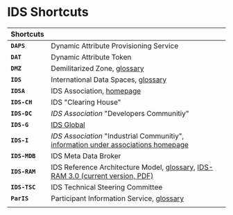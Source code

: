 # IDS Shortcuts

|**Shortcuts**||
|:---|:---|
|**`DAPS`**    | Dynamic Attribute Provisioning Service
|**`DAT`**     | Dynamic Attribute Token
|**`DMZ`**     | Demilitarized Zone, [glossary](../glossary/README.md#demilitarized-zone)
|**`IDS`**     | International Data Spaces, [glossary](../glossary/README.md#international-data-spaces)
|**`IDSA`**    | IDS Association, [homepage](https://www.internationaldataspaces.org/)
|**`IDS-CH`**   | IDS "Clearing House"
|**`IDS-DC`**   | *IDS Association* "Developers Communitiy"
|**`IDS-G`**   | [IDS Global](../README.md)
|**`IDS-I`**   | *IDS Association* "Industrial Communitiy", [information under associations homepage](https://www.internationaldataspaces.org/idsa-industrial-community/)
|**`IDS-MDB`**   | IDS Meta Data Broker
|**`IDS-RAM`** | IDS Reference Architecture Model, [glossary](../glossary/README.md#ids-reference-architecture-model), [IDS-RAM 3.0 (current version, PDF)](https://www.internationaldataspaces.org/wp-content/uploads/2019/03/IDS-Reference-Architecture-Model-3.0.pdf)
|**`IDS-TSC`** | IDS Technical Steering Committee
|**`ParIS`**   | Participant Information Service, [glossary](../glossary/README.md#participant-information-service)
|||